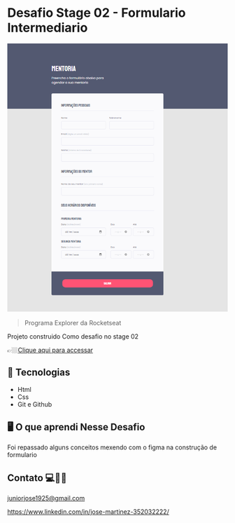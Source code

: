 
#  Desafio Stage 02 -  Formulario Intermediario 

![preview](./.github/desafio-formulario.png)


>Programa Explorer da Rocketseat

Projeto construido Como desafio no stage 02 


👉🏼[Clique aqui para accessar](https://jose26362780.github.io/Desafio-stage-02-Formulario-Intermediario/)



##  🔧 Tecnologias


- Html 
- Css
- Git e Github

##  🖥️ O que aprendi Nesse Desafio 

Foi repassado alguns conceitos mexendo com o figma na construção de formulario


## Contato 💻🧑‍💻 

juniorjose1925@gmail.com


https://www.linkedin.com/in/jose-martinez-352032222/

